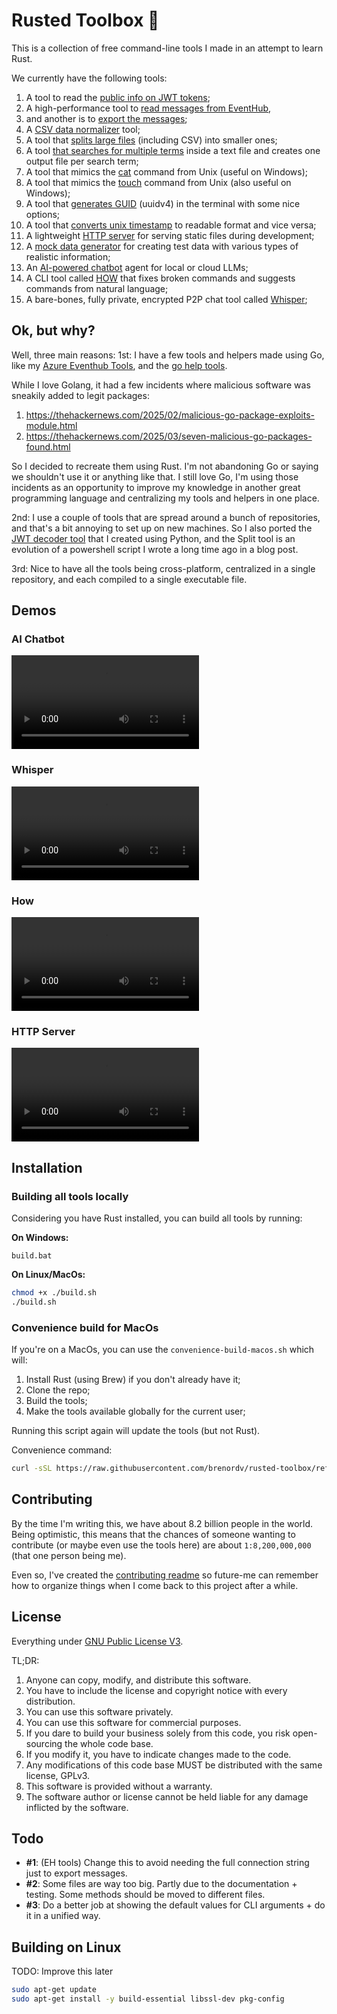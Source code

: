 # Rusted Toolbox 🦀
This is a collection of free command-line tools I made in an attempt to learn Rust.

We currently have the following tools:
1. A tool to read the [public info on JWT tokens](crates/tool-jwt/readme.md);
2. A high-performance tool to [read messages from EventHub](crates/tool-eventhub-read/readme.md), 
3. and another is to [export the messages](crates/tool-eventhub-export/readme.md);
4. A [CSV data normalizer](crates/tool-csvn/readme.md) tool;
5. A tool that [splits large files](crates/tool-split/readme.md) (including CSV) into smaller ones;
6. A tool [that searches for multiple terms](crates/tool-get-lines/readme.md) inside a text file and creates one output file per search term;
7. A tool that mimics the [cat](crates/tool-cat/readme.md) command from Unix (useful on Windows);
8. A tool that mimics the [touch](crates/tool-touch/readme.md) command from Unix (also useful on Windows);
9. A tool that [generates GUID](crates/tool-guid/readme.md) (uuidv4) in the terminal with some nice options;
10. A tool that [converts unix timestamp](crates/tool-timestamp/readme.md) to readable format and vice versa;
11. A lightweight [HTTP server](crates/tool-http-server/readme.md) for serving static files during development;
12. A [mock data generator](crates/tool-mock/readme.md) for creating test data with various types of realistic information;
13. An [AI-powered chatbot](crates/ai-tool-chatbot/readme.md) agent for local or cloud LLMs;
14. A CLI tool called [HOW](crates/ai-tool-how/readme.md) that fixes broken commands and suggests commands from natural language;
15. A bare-bones, fully private, encrypted P2P chat tool called [Whisper](crates/tool-whisper/readme.md); 

## Ok, but why?
Well, three main reasons:
1st: I have a few tools and helpers made using Go, like my [Azure Eventhub Tools](https://github.com/brenordv/azure-eventhub-tools),
and the [go help tools](https://github.com/brenordv/go-help).

While I love Golang, it had a few incidents where malicious software was sneakily added to legit packages:
1. https://thehackernews.com/2025/02/malicious-go-package-exploits-module.html
2. https://thehackernews.com/2025/03/seven-malicious-go-packages-found.html

So I decided to recreate them using Rust. I'm not abandoning Go or saying we shouldn't use it or anything like that. 
I still love Go, I'm using those incidents as an opportunity to improve my knowledge in another great programming 
language and centralizing my tools and helpers in one place.

2nd: I use a couple of tools that are spread around a bunch of repositories, and that's a bit annoying to set up on new
machines. So I also ported the [JWT decoder tool](https://github.com/brenordv/python-snippets/tree/master/jwt_decoder_cli) 
that I created using Python, and the Split tool is an evolution of a powershell script I wrote a long time ago in a blog
post.

3rd: Nice to have all the tools being cross-platform, centralized in a single repository, and each compiled to a single
executable file.

## Demos
### AI Chatbot
![AI Chatbot Demo](https://github.com/brenordv/rusted-toolbox/raw/refs/heads/master/.demos/ai-chat-bot-demo-0001.mp4)

### Whisper
![Whisper Demo](https://github.com/brenordv/rusted-toolbox/raw/refs/heads/master/.demos/whisper-demo-0001.mp4)

### How
![How Demo](https://github.com/brenordv/rusted-toolbox/raw/refs/heads/master/.demos/how-demo-0001.mp4)

### HTTP Server
![HTTP Server Demo](https://github.com/brenordv/rusted-toolbox/raw/refs/heads/master/.demos/http-server-demo-0001.mp4)

## Installation
### Building all tools locally
Considering you have Rust installed, you can build all tools by running:

**On Windows:**
```terminal
build.bat
```

**On Linux/MacOs:**
```bash
chmod +x ./build.sh
./build.sh
```

### Convenience build for MacOs
If you're on a MacOs, you can use the `convenience-build-macos.sh` which will:
1. Install Rust (using Brew) if you don't already have it;
2. Clone the repo;
3. Build the tools;
4. Make the tools available globally for the current user;

Running this script again will update the tools (but not Rust).

Convenience command:
```bash
curl -sSL https://raw.githubusercontent.com/brenordv/rusted-toolbox/refs/heads/master/convenience-build-macos.sh | bash
```

## Contributing
By the time I'm writing this, we have about 8.2 billion people in the world. Being optimistic, this means that the 
chances of someone wanting to contribute (or maybe even use the tools here) are about `1:8,200,000,000` (that one 
person being me).

Even so, I've created the [contributing readme](CONTRIBUTING.md) so future-me can remember how to organize things
when I come back to this project after a while. 

## License
Everything under [GNU Public License V3](LICENSE.md). 

TL;DR:
1. Anyone can copy, modify, and distribute this software.
2. You have to include the license and copyright notice with every distribution.
3. You can use this software privately.
4. You can use this software for commercial purposes.
5. If you dare to build your business solely from this code, you risk open-sourcing the whole code base.
6. If you modify it, you have to indicate changes made to the code.
7. Any modifications of this code base MUST be distributed with the same license, GPLv3.
8. This software is provided without a warranty.
9. The software author or license cannot be held liable for any damage inflicted by the software.

## Todo
- **#1**: (EH tools) Change this to avoid needing the full connection string just to export messages.
- **#2**: Some files are way too big. Partly due to the documentation + testing. Some methods should be moved to different files.
- **#3**: Do a better job at showing the default values for CLI arguments + do it in a unified way.

## Building on Linux
TODO: Improve this later
```bash
sudo apt-get update
sudo apt-get install -y build-essential libssl-dev pkg-config
```